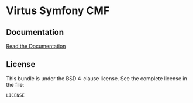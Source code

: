 # Virtus Symfony CMF

## Documentation

[Read the Documentation](https://github.com/mikoweb/vsymfo-docs)

## License

This bundle is under the BSD 4-clause license. See the complete license in the file:

    LICENSE

